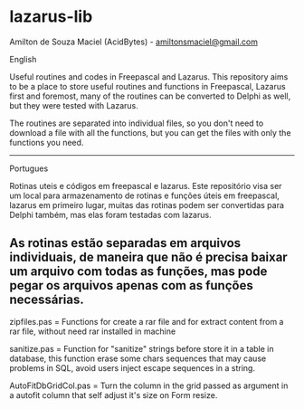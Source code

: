 # lazarus-lib
Amilton de Souza Maciel (AcidBytes) - amiltonsmaciel@gmail.com

English

Useful routines and codes in Freepascal and Lazarus.
This repository aims to be a place to store useful routines and functions in Freepascal, Lazarus first and foremost, many of the routines can be converted to Delphi as well, but they were tested with Lazarus.

The routines are separated into individual files, so you don't need to download a file with all the functions, but you can get the files with only the functions you need.

--------------------------------------------------------------------------------------------------------------------------------------------------
Portugues

Rotinas uteis e códigos em freepascal e lazarus.
Este repositório visa ser um local para armazenamento de rotinas e funções úteis em freepascal, lazarus em primeiro lugar, muitas das rotinas podem ser convertidas para Delphi também, mas elas foram testadas com lazarus.

As rotinas estão separadas em arquivos individuais, de maneira que não é precisa baixar um arquivo com todas as funções, mas pode pegar os arquivos apenas com as funções necessárias.
--------------------------------------------------------------------------------------------------------------------------------------------------

zipfiles.pas = Functions for create a rar file and for extract content from a rar file, without need rar installed in machine

sanitize.pas = Function for "sanitize" strings before store it in a table in database, this function erase some chars sequences that may cause problems in SQL, avoid users inject escape sequences in a string.

AutoFitDbGridCol.pas = Turn the column in the grid passed as argument in a autofit column that self adjust it's size on Form resize.



